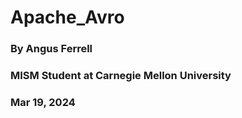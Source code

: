 # Apache_Avro

### By Angus Ferrell
### MISM Student at Carnegie Mellon University
### Mar 19, 2024
